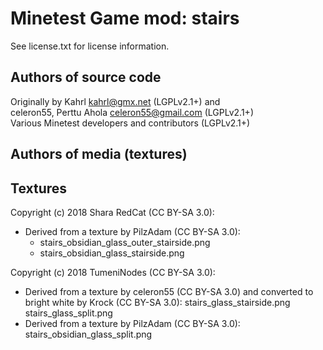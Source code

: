 Minetest Game mod: stairs
=========================
See license.txt for license information.

Authors of source code
----------------------
Originally by Kahrl <kahrl@gmx.net> (LGPLv2.1+) and  
celeron55, Perttu Ahola <celeron55@gmail.com> (LGPLv2.1+)  
Various Minetest developers and contributors (LGPLv2.1+)  

Authors of media (textures)
---------------------------

Textures
--------
Copyright (c) 2018 Shara RedCat (CC BY-SA 3.0):
* Derived from a texture by PilzAdam (CC BY-SA 3.0):
    - stairs_obsidian_glass_outer_stairside.png
    - stairs_obsidian_glass_stairside.png

Copyright (c) 2018 TumeniNodes (CC BY-SA 3.0):
* Derived from a texture by celeron55 (CC BY-SA 3.0) and
      converted to bright white by Krock (CC BY-SA 3.0):
    stairs_glass_stairside.png
    stairs_glass_split.png
* Derived from a texture by PilzAdam (CC BY-SA 3.0):
    stairs_obsidian_glass_split.png
